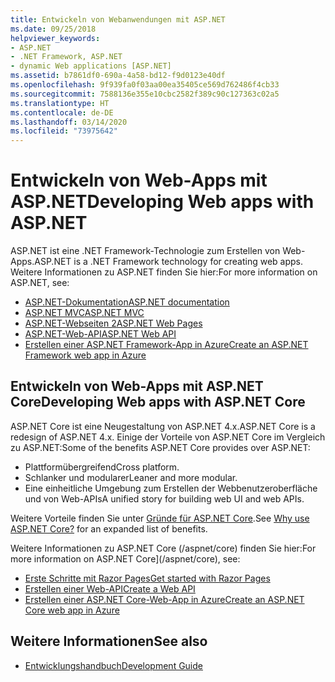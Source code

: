 ```yaml
---
title: Entwickeln von Webanwendungen mit ASP.NET
ms.date: 09/25/2018
helpviewer_keywords:
- ASP.NET
- .NET Framework, ASP.NET
- dynamic Web applications [ASP.NET]
ms.assetid: b7861df0-690a-4a58-bd12-f9d0123e40df
ms.openlocfilehash: 9f939fa0f03aa00ea35405ce569d762486f4cb33
ms.sourcegitcommit: 7588136e355e10cbc2582f389c90c127363c02a5
ms.translationtype: HT
ms.contentlocale: de-DE
ms.lasthandoff: 03/14/2020
ms.locfileid: "73975642"
---
```

# <a name="developing-web-apps-with-aspnet"></a><span data-ttu-id="af0de-102">Entwickeln von Web-Apps mit ASP.NET</span><span class="sxs-lookup"><span data-stu-id="af0de-102">Developing Web apps with ASP.NET</span></span>

<span data-ttu-id="af0de-103">ASP.NET ist eine .NET Framework-Technologie zum Erstellen von Web-Apps.</span><span class="sxs-lookup"><span data-stu-id="af0de-103">ASP.NET is a .NET Framework technology for creating web apps.</span></span> <span data-ttu-id="af0de-104">Weitere Informationen zu ASP.NET finden Sie hier:</span><span class="sxs-lookup"><span data-stu-id="af0de-104">For more information on ASP.NET, see:</span></span>

- [<span data-ttu-id="af0de-105">ASP.NET-Dokumentation</span><span class="sxs-lookup"><span data-stu-id="af0de-105">ASP.NET documentation</span></span>](/aspnet/overview)
- [<span data-ttu-id="af0de-106">ASP.NET MVC</span><span class="sxs-lookup"><span data-stu-id="af0de-106">ASP.NET MVC</span></span>](https://dotnet.microsoft.com/apps/aspnet/mvc)
- [<span data-ttu-id="af0de-107">ASP.NET-Webseiten 2</span><span class="sxs-lookup"><span data-stu-id="af0de-107">ASP.NET Web Pages</span></span>](https://dotnet.microsoft.com/apps/aspnet/web-apps)
- [<span data-ttu-id="af0de-108">ASP.NET-Web-API</span><span class="sxs-lookup"><span data-stu-id="af0de-108">ASP.NET Web API</span></span>](https://dotnet.microsoft.com/apps/aspnet/apis)  
- [<span data-ttu-id="af0de-109">Erstellen einer ASP.NET Framework-App in Azure</span><span class="sxs-lookup"><span data-stu-id="af0de-109">Create an ASP.NET Framework web app in Azure</span></span>](/azure/app-service/app-service-web-get-started-dotnet-framework)

## <a name="developing-web-apps-with-aspnet-core"></a><span data-ttu-id="af0de-110">Entwickeln von Web-Apps mit ASP.NET Core</span><span class="sxs-lookup"><span data-stu-id="af0de-110">Developing Web apps with ASP.NET Core</span></span>

<span data-ttu-id="af0de-111">ASP.NET Core ist eine Neugestaltung von ASP.NET 4.x.</span><span class="sxs-lookup"><span data-stu-id="af0de-111">ASP.NET Core is a redesign of ASP.NET 4.x.</span></span> <span data-ttu-id="af0de-112">Einige der Vorteile von ASP.NET Core im Vergleich zu ASP.NET:</span><span class="sxs-lookup"><span data-stu-id="af0de-112">Some of the benefits ASP.NET Core provides over ASP.NET:</span></span>

- <span data-ttu-id="af0de-113">Plattformübergreifend</span><span class="sxs-lookup"><span data-stu-id="af0de-113">Cross platform.</span></span>
- <span data-ttu-id="af0de-114">Schlanker und modularer</span><span class="sxs-lookup"><span data-stu-id="af0de-114">Leaner and more modular.</span></span>
- <span data-ttu-id="af0de-115">Eine einheitliche Umgebung zum Erstellen der Webbenutzeroberfläche und von Web-APIs</span><span class="sxs-lookup"><span data-stu-id="af0de-115">A unified story for building web UI and web APIs.</span></span>

<span data-ttu-id="af0de-116">Weitere Vorteile finden Sie unter [Gründe für ASP.NET Core](/aspnet/core#why-choose-aspnet-core).</span><span class="sxs-lookup"><span data-stu-id="af0de-116">See [Why use ASP.NET Core?](/aspnet/core#why-choose-aspnet-core) for an expanded list of benefits.</span></span>

<span data-ttu-id="af0de-117">Weitere Informationen zu ASP.NET Core (/aspnet/core) finden Sie hier:</span><span class="sxs-lookup"><span data-stu-id="af0de-117">For more information on ASP.NET Core](/aspnet/core), see:</span></span>

- [<span data-ttu-id="af0de-118">Erste Schritte mit Razor Pages</span><span class="sxs-lookup"><span data-stu-id="af0de-118">Get started with Razor Pages</span></span>](/aspnet/core/tutorials/razor-pages/razor-pages-start)
- [<span data-ttu-id="af0de-119">Erstellen einer Web-API</span><span class="sxs-lookup"><span data-stu-id="af0de-119">Create a Web API</span></span>](/aspnet/core/tutorials/first-web-api)
- [<span data-ttu-id="af0de-120">Erstellen einer ASP.NET Core-Web-App in Azure</span><span class="sxs-lookup"><span data-stu-id="af0de-120">Create an ASP.NET Core web app in Azure</span></span>](/azure/app-service/app-service-web-get-started-dotnet)
  
## <a name="see-also"></a><span data-ttu-id="af0de-121">Weitere Informationen</span><span class="sxs-lookup"><span data-stu-id="af0de-121">See also</span></span>

- [<span data-ttu-id="af0de-122">Entwicklungshandbuch</span><span class="sxs-lookup"><span data-stu-id="af0de-122">Development Guide</span></span>](development-guide.md)
